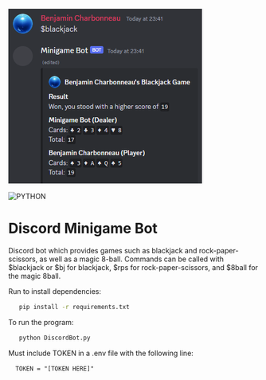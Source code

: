 ![Blackjack](https://github.com/Br-Charb/Discord-Minigame-Bot/blob/main/demo.png?raw=true)
<br />

![PYTHON](https://img.shields.io/badge/python-0000CC?style=for-the-badge&logo=Python&logoColor=white)

# Discord Minigame Bot

Discord bot which provides games such as blackjack and rock-paper-scissors, as well as a magic 8-ball. Commands can be called with $blackjack or $bj for blackjack, $rps for rock-paper-scissors, and $8ball for the magic 8ball.


Run to install dependencies:
```bash
   pip install -r requirements.txt
```

To run the program:
```bash
   python DiscordBot.py
```

Must include TOKEN in a \.env file with the following line:
```
  TOKEN = "[TOKEN HERE]"
```